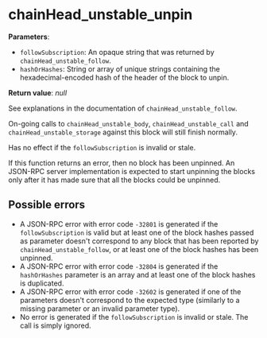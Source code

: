 # chainHead_unstable_unpin

**Parameters**:

- `followSubscription`: An opaque string that was returned by `chainHead_unstable_follow`.
- `hashOrHashes`: String or array of unique strings containing the hexadecimal-encoded hash of the header of the block to unpin.

**Return value**: *null*

See explanations in the documentation of `chainHead_unstable_follow`.

On-going calls to `chainHead_unstable_body`, `chainHead_unstable_call` and `chainHead_unstable_storage` against this block will still finish normally.

Has no effect if the `followSubscription` is invalid or stale.

If this function returns an error, then no block has been unpinned. An JSON-RPC server implementation is expected to start unpinning the blocks only after it has made sure that all the blocks could be unpinned.

## Possible errors

- A JSON-RPC error with error code `-32801` is generated if the `followSubscription` is valid but at least one of the block hashes passed as parameter doesn't correspond to any block that has been reported by `chainHead_unstable_follow`, or at least one of the block hashes has been unpinned.
- A JSON-RPC error with error code `-32804` is generated if the `hashOrHashes` parameter is an array and at least one of the block hashes is duplicated.
- A JSON-RPC error with error code `-32602` is generated if one of the parameters doesn't correspond to the expected type (similarly to a missing parameter or an invalid parameter type).
- No error is generated if the `followSubscription` is invalid or stale. The call is simply ignored.
